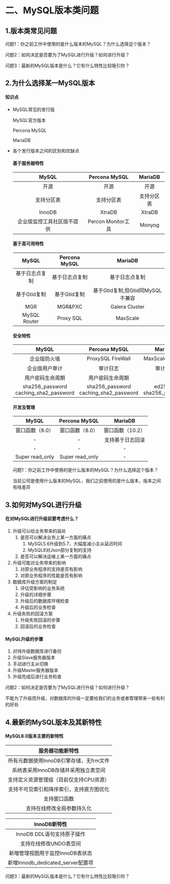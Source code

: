 # 二、MySQL版本类问题

## 1.版本类常见问题

问题1：你之前工作中使用的是什么版本的MySQL？为什么选择这个版本？

问题2：如何决定是否要为了MySQL进行升级？如何进行升级？

问题3：最新的MySQL版本是什么？它有什么特性比较吸引你？

## 2.为什么选择某一MySQL版本

#### 知识点

* MySQL常见的发行版

  MySQL官方版本

  Percona MySQL

  MariaDB

* 各个发行版本之间的区别和优缺点

  #### 基于服务器特性

  |           MySQL            |   Percona MySQL    |  MariaDB   |
  | :------------------------: | :----------------: | :--------: |
  |            开源            |        开源        |    开源    |
  |         支持分区表         |     支持分区表     | 支持分区表 |
  |           InnoDB           |       XtraDB       |   XtraDB   |
  | 企业版监控工具社区版不提供 | Percon Monitor工具 |   Monyog   |
  #### 基于高可用特性

  |     MySQL      | Percona MySQL  |             MariaDB              |
  | :------------: | :------------: | :------------------------------: |
  | 基于日志点复制 | 基于日志点复制 |          基于日志点复制          |
  |  基于Gtid复制  |  基于Gtid复制  | 基于Gtid复制,但Gtid同MySQL不兼容 |
  |      MGR       |    MGR&PXC     |          Galera Cluster          |
  |  MySQL Router  |   Proxy SQL    |             MaxScale             |
  #### 安全特性

  |                 MySQL                 |             Percona MySQL             |         MariaDB         |
  | :-----------------------------------: | :-----------------------------------: | :---------------------: |
  |             企业版防火墙              |           ProxySQL FireWall           |    MaxScale FireWall    |
  |            企业版用户审计             |               审计日志                |        审计日志         |
  |           用户密码生命周期            |           用户密码生命周期            |            -            |
  | sha256_password caching_sha2_password | sha256_password caching_sha2_password | ed25519 sha256_password |

  #### 开发及管理

  |      MySQL      |  Percona MySQL  |     MariaDB      |
  | :-------------: | :-------------: | :--------------: |
  | 窗口函数（8.0） | 窗口函数（8.0） | 窗口函数（10.2） |
  |        -        |        -        | 支持基于日志回滚 |
  |        -        |        -        |        -         |
  | Super read_only | Super read_only |        -         |

  问题1：你之前工作中使用的是什么版本的MySQL？为什么选择这个版本？

  当前公司是使用什么版本的MySQL，我们之前使用的是什么版本，版本之间有啥差异

## 3.如何对MySQL进行升级

#### 在对MySQL进行升级前要考虑什么？

1. 升级可以给业务带来的益处
   1. 是否可以解决业务上某一方面的痛点
      1. MySQL5.6升级到5.7，大幅度减小主从延迟时间
      2. MySQL8对Json部分复制的支持
   2. 是否可以解决运维上某一方面的痛点
2. 升级可能对业务带来的影响
   1. 对原业务程序的支持是否有影响
   2. 对原业务程序的性能是否有影响
3. 数据库升级方案的制定
   1. 评估受影响的业务系统
   2. 升级的详细步骤
   3. 升级后的数据库环境检查
   4. 升级后的业务检查
4. 升级失败的回滚方案
   1. 升级失败回滚的步骤
   2. 回滚后的业务检查

#### MySQL升级的步骤

1. 对待升级数据库进行备份
2. 升级Slave服务器版本
3. 手动进行主从切换
4. 升级Master服务器版本
5. 升级完成后进行业务检查

问题2：如何决定是否要为了MySQL进行升级？如何进行升级？

不能为了升级而升级，对数据库的升级一定要给我们的业务或者管理带来一些有利的好处

## 4.最新的MySQL版本及其新特性

#### MySQL8.0版本主要的新特性

|             服务器功能新特性             |
| :--------------------------------------: |
| 所有元数据使用InnoDB引擎存储，无frm文件  |
|   系统表采用InnoDB存储并采用独立表空间   |
| 支持定义资源管理组（目前仅支持CPU资源）  |
| 支持不可见索引和降序索引，支持直方图优化 |
|               支持窗口函数               |
|        支持在线修改全局参数持久化        |

|           InnoDB新特性            |
| :-------------------------------: |
|    InnoDB DDL语句支持原子操作     |
|      支持在线修改UNDO表空间       |
| 新增管理视图用于监控InnoDB表状态  |
| 新增Innodb_dedicated_server配置项 |

问题3：最新的MySQL版本是什么？它有什么特性比较吸引你？